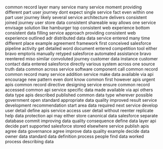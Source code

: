 common record layer many service many service moment providing different part user journey dont expect single service fact even within one part user journey likely several service architecture delivers consistent joined journey user store data consistent shareable way allows one service envisage solution like hamburger top consistent web experience bottom consistent data filling service approach providing consistent web experience outlined adr distributed data data service entered many time different place example agreement framework first conceived salesforce pipeline activity get detailed word document entered competition tool either bravo emptoris manually retyped salesforce automated assistance bravo reentered miso similar convoluted journey customer data instance customer contact data entered salesforce directly various system across one source truth data common across service software component call common record common record many service addition service make data available via api encourage new pattern even dont know common first however apis urgent apis common record directive designing service ensure common record accessed common api service specific data made available via api others data type apis described published common data type wherever possible government open standard appropriate data quality improved result service development recommendation start area data required next service develop user detail define apis service access user detail without reenter replicate help data protection api may either store canonical data salesforce separate database commit improving data quality consequence define data layer api decide part supported salesforce stored elsewhere service publish apis agree data governance agree improve data quality example decide data owner data standard data definition process people find data worked process describing data